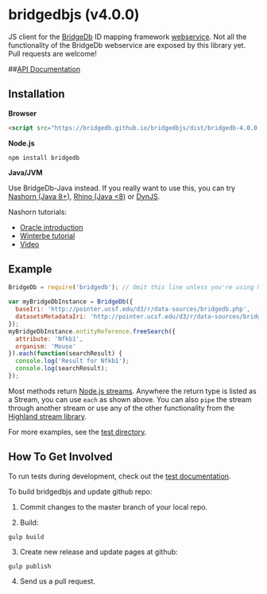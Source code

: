 bridgedbjs (v4.0.0)
===================

JS client for the [BridgeDb](http://bridgedb.org) ID mapping framework [webservice](http://bridgedb.org/wiki/BridgeWebservice/).
Not all the functionality of the BridgeDb webservice are exposed by this library yet. Pull requests are welcome!

##[API Documentation](https://bridgedb.github.io/bridgedbjs/docs/)

## Installation

**Browser**
```html
<script src="https://bridgedb.github.io/bridgedbjs/dist/bridgedb-4.0.0.min.js"></script>
```

**Node.js**
```
npm install bridgedb
```

**Java/JVM**

Use BridgeDb-Java instead. If you really want to use this, you can try [Nashorn (Java 8+)](http://openjdk.java.net/projects/nashorn/), [Rhino (Java <8)](https://developer.mozilla.org/en-US/docs/Mozilla/Projects/Rhino) or [DynJS](http://dynjs.org/).

Nashorn tutorials:
* [Oracle introduction](http://www.oracle.com/technetwork/articles/java/jf14-nashorn-2126515.html)
* [Winterbe tutorial](http://winterbe.com/posts/2014/04/05/java8-nashorn-tutorial/)
* [Video](https://www.youtube.com/watch?v=Cxyg22C5gcw)

## Example
```js
BridgeDb = require('bridgedb'); // Omit this line unless you're using Node.js

var myBridgeDbInstance = BridgeDb({
  baseIri: 'http://pointer.ucsf.edu/d3/r/data-sources/bridgedb.php',
  datasetsMetadataIri: 'http://pointer.ucsf.edu/d3/r/data-sources/bridgedb-datasources.php'
});
myBridgeDbInstance.entityReference.freeSearch({
  attribute: 'Nfkb1',
  organism: 'Mouse'
}).each(function(searchResult) {
  console.log('Result for Nfkb1');
  console.log(searchResult);
});
```

Most methods return [Node.js streams](http://nodejs.org/api/stream.html). Anywhere the return type is listed as a Stream, you can use ```each``` as shown above.
You can also ```pipe``` the stream through another stream or use any of the other functionality from the [Highland stream library](http://highlandjs.org/).

For more examples, see the [test directory](https://github.com/bridgedb/bridgedbjs/tree/master/test).

## How To Get Involved

To run tests during development, check out the [test documentation]('./test/README.md').

To build bridgedbjs and update github repo:

1) Commit changes to the master branch of your local repo.

2) Build:

```
gulp build
```

3) Create new release and update pages at github:

```
gulp publish
```

4) Send us a pull request.
